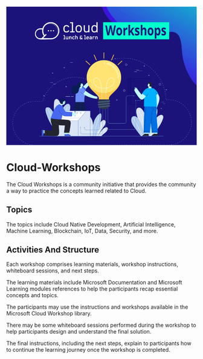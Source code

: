 ![CLL Cloud Workshops Logo](./CLL-Workshop-small.png "CLL Cloud Workshops Logo")


# Cloud-Workshops


The Cloud Workshops is a community initiative that provides the community a way to practice the concepts learned related to Cloud.

## Topics
The topics include Cloud Native Development, Artificial Intelligence, Machine Learning, Blockchain, IoT, Data, Security, and more.

## Activities And Structure
Each workshop comprises learning materials, workshop instructions, whiteboard sessions, and next steps.


The learning materials include Microsoft Documentation and Microsoft Learning modules references to help the participants recap essential concepts and topics.


The participants may use the instructions and workshops available in the Microsoft Cloud Workshop library.


There may be some whiteboard sessions performed during the workshop to help participants design and understand the final solution.


The final instructions, including the next steps, explain to participants how to continue the learning journey once the workshop is completed.
